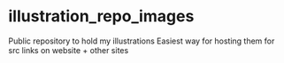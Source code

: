 # illustration_repo_images
Public repository to hold my illustrations
Easiest way for hosting them for src links on website + other sites
